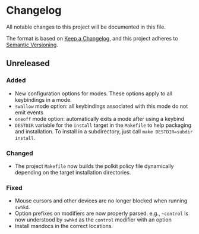 # Changelog

All notable changes to this project will be documented in this file.

The format is based on [Keep a Changelog](https://keepachangelog.com/en/1.0.0/),
and this project adheres to [Semantic Versioning](https://semver.org/spec/v2.0.0.html).

## Unreleased

### Added

- New configuration options for modes. These options apply to all keybindings in a mode.
- `swallow` mode option: all keybindings associated with this mode do not emit events
- `oneoff` mode option: automatically exits a mode after using a keybind
- `DESTDIR` variable for the `install` target in the `Makefile` to help
  packaging and installation. To install in a subdirectory, just call `make
  DESTDIR=subdir install`.

### Changed

- The project `Makefile` now builds the polkit policy file dynamically depending
  on the target installation directories.

### Fixed

- Mouse cursors and other devices are no longer blocked when running `swhkd`.
- Option prefixes on modifiers are now properly parsed. e.g., `~control` is now
  understood by `swhkd` as the `control` modifier with an option
- Install mandocs in the correct locations.
